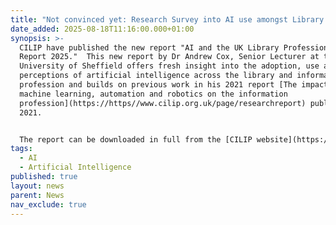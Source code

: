 ```yaml
---
title: "Not convinced yet: Research Survey into AI use amongst Library profession"
date_added: 2025-08-18T11:16:00.000+01:00
synopsis: >-
  CILIP have published the new report "AI and the UK Library Profession: Survey
  Report 2025."  This new report by Dr Andrew Cox, Senior Lecturer at the
  University of Sheffield offers fresh insight into the adoption, use and
  perceptions of artificial intelligence across the library and information
  profession and builds on previous work in his 2021 report [The impact of AI,
  machine learning, automation and robotics on the information
  profession](https://https//www.cilip.org.uk/page/researchreport) published in
  2021.


  The report can be downloaded in full from the [CILIP website](https://www.cilip.org.uk/page/AISurveyReport2025)
tags:
  - AI
  - Artificial Intelligence
published: true
layout: news
parent: News
nav_exclude: true
---
```

